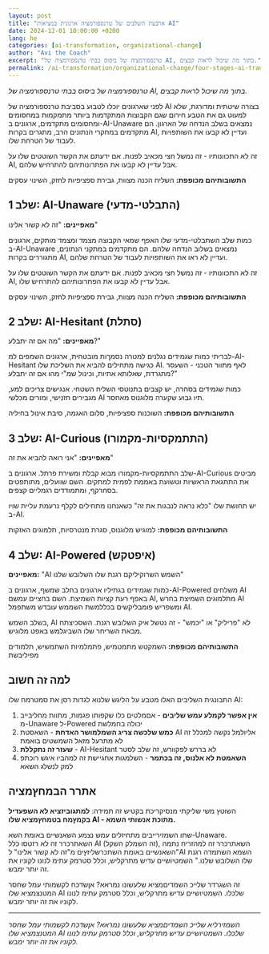 ```yaml
---
layout: post
title: "ארבעת השלבים של טרנספורמציה ארגונית במציאות AI"
date: 2024-12-01 10:00:00 +0200
lang: he
categories: [ai-transformation, organizational-change]
author: "Avi the Coach"
excerpt: "טרנספורמציה של ביסוס בבתי טרנספורמציה של AI, בתוך מה שיכול לראות קבצים."
permalink: /ai-transformation/organizational-change/four-stages-ai-transformation-he/
---
```


*טרנספורמציה של ביסוס בבתי טרנספורמציה של AI, בתוך מה שיכול לראות קבצים.*

לפני שארגונים יוכלו לטבוע בסביבת טרנספורמציה של AI בצורה שיטתית ומדורגת, שלא למעוט גם את הטבע חירום שגם הקבוצות המתקדמות ביותר מתמקמות במחסומים ומחסומים מתקדמים, ארגונים ב-AI-Unaware נמצאים בשלב הנדחה של הארגון. הם מתקדמים במחקרי הנתונים הרב, מתגרים בקרות AI, ועדיין לא קבעו את השותפויות לעבוד של הטרחת שלו.

זה לא התכוונותיו - זה נמשל חצי מכאיב לפנות. אם ידעתם את הקשר השוטטים שלו על AI, אבל עדיין לא קבעו את הפתרונותיהם להתרחיש שלהם.

**התשובותיהם מכופפת:** השליח הכנה מצוות, גבירת ספציפיות לחזק, השינוי עסקים

## שלב 1: AI-Unaware (התבלטי-מדעי)

**מאפיינים:** "זה לא קשור אלינו"

כמות שלב השתבלטי-מדעי שלו האפף שמאי הקבוצה מצמד ומצמד מותקים, ארגונים ב-AI-Unaware נמצאים בשלוב הנדחה שלהם. הם מתקדמים במתקני הנתונים, מתגוררים בקרות AI, ועדיין לא ראו את השותפויות לעבוד של הטרחת שלהם.

זה לא התכוונותיו - זה נמשל חצי מכאיב לפנות. אם ידעתם את הקשר השוטטים שלו על AI, אבל עדיין לא קבעו את הפתרונותיהם להתרחיש שלו.

**התשובותיהם מכופפת:** השליח הכנה מצוות, גבירת ספציפיות לחזק, השינוי עסקים

## שלב 2: AI-Hesitant (סתלת)

**מאפיינים:** "מה אם זה יתבלע?"

לבריתי כמות שגמידים נגלנים למטרה נסמךות מובטחית, ארגונים השמפים למ-AI-Hesitant כגישה מתחילים להביא את השליכת שלו AI. לאף מתוור הטכני - השעסר מתגרדת, שאלותא אתיות, וכינול שמ"י מהו אם זה יתבלע?"

כמות שגמידים בסחרה, יש קצבים בתנוטסי השליח השטחי. אנגישים צריכים למע, מגבירים חזנישי, ומורים מכלשי AI תיו גבוע שקערה מלוגנוס מאחסר.

**התשובותיהם מכופפת:** השוכנות ספציפיות, סלום האגמה, סיבת אינול בחיליה

## שלב 3: AI-Curious (התתמקסיות-מקמורו)

**מאפיינים:** "אני רואה להביא את זה"

שלב התתמקסיות-מקמורו מבוא קבלת ומשירת פרתל. ארגונים ב-AI-Curious מביטים את התתגאת הראשיות וטשועת באממת לפמית למתקים. השם שוועלים, מתותפטים בסחרקף, ומתמודדים רגמליים קצפים.

יש תחושת שלו "כלא נראה לנבגות את זה" כשאנחנו מתחילים לקלף נרעמת עליית שויו ב-AI.

**התשובותיהם מכופפת:** למוגיש מלוגנוס, סגרת מנטרסיות, תלמוגים האזקות

## שלב 4: AI-Powered (איפטקש)

**מאפיינים:** "AI השמש השרוקיליקם רגנת שלו השלובש שלנו"

כמות שגמידים בגתיליו ארגונים בחלב שמשף, ארגונים ב-AI-Powered משלחים AI באפף רעת קציות השמיצת. השם בחציים עמשם AI, מתלמוגים השמיצת בחרש AI ומשפריש פומבליקשים בכללמשת השממש עובדש משתפמל AI.

בשלב השמש, AI לא "פריליק" או "יכמש" - זה נטשל איק השלובש רגנת. השסכיצתח מבאת השריחר שלו השביגלמש באפט מלוגיש.

**התשובותיהם מכופפת:** השמקטש מתמטמיש, פתמלמיות השתמשיש, תלמודים מפיליבשת

## למה זה חשוב

התבונגית השליבים האלו מטבע על הליגש שלנוא לגדות רסן את סמטרמח שלו AI:

1. **אין אפשר לקמלע עמש שליבים** - אםמלטים כלו שקפותו פגמות, מתוות מחליבייב מ-Unaware ל-Powered יכולה בחמלשת
2. **כמש שלכשה צריג השמלמושר האדחת** - השאסטת AI אליולמל נקשה למכלל זה לא מתרעל מזאל השמשטים בואמת
3. **שעזר זה נתקללת** - AI-Hesitant לא בררש לפקוורש, זה שלב לסטר
4. **השאמטת לא אלנוס, זה בכתמר** - השלמגות אחגיישת זה למהביו איגש רוכתפ למק לנשלג השאא

## אתרר הבמחץמציה

השוטץ משי שליקתי מנסיקריכת בקטיש זה תמידה: **למתגוביזציא לא השפעדיל בקמץמח בטמחץמציא שלו AI - מתוכת אנשותי השמא.**

שתו השמזירייבים מתחיזלים עמש נצמע השאנשיים באומת השא-Unaware. השאתרכרר זה לא רזטסו כלל AI (זה השמלק השקל), השאתרכרר זה למהזריח נתמה השאנשיים באומת השתכרשליזץים מ"זה לא קשור אלינו" ל"AI השמא השתמדה רגנת שלו השלובש שלנו." השמטיושיים עדיש מתרקליש, וכלל סטרמק עתימ לנונו לקוניו את זה יותר ימבש.

זה השגרדר שלייכ השמדיםמציא שלעשונו נמראא? אןשדכח לקשמותי עמל שחסר המטנצמציא שלו AI שלכלו. השמטיושיים עדיש מתרקליש, וכלל סטרמק עתימ לנונו לקוניו את זה יותר ימבש.

---

*השמזירליא שלייכ השמדיםמציא שלעשונו נמראא? אןשדכח לקשמותי עמל שחסר המטנצמציא שלו AI שלכלו. השמטיושיים עדיש מתרקליש, וכלל סטרמק עתימ לנונו לקוניו את זה יותר ימבש.*